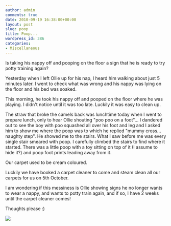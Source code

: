 ```yaml
---
author: admin
comments: true
date: 2010-09-19 16:38:00+00:00
layout: post
slug: poop
title: Poop...
wordpress_id: 386
categories:
- Miscellaneous
---
```


Is taking his nappy off and pooping on the floor a sign that he is ready to try potty training again?

  


Yesterday when I left Ollie up for his nap, I heard him walking about just 5 minutes later.  I went to check what was wrong and his nappy was lying on the floor and his bed was soaked.

  


This morning, he took his nappy off and pooped on the floor where he was playing.  I didn't notice until it was too late.  Luckily it was easy to clean up.

  


The straw that broke the camels back was lunchtime today when I went to prepare lunch, only to hear Ollie shouting "poo poo on a foot"... I dandered out to see the boy with poo squashed all over his foot and leg and I asked him to show me where the poop was to which he replied "mummy cross... naughty step".  He showed me to the stairs.  What I saw before me was every single stair smeared with poop.  I carefully climbed the stairs to find where it started.  There was a little poop with a toy sitting on top of it (I assume to hide it?) and poop foot prints leading away from it.

  


Our carpet used to be cream coloured.

  


Luckily we have booked a carpet cleaner to come and steam clean all our carpets for us on 5th October.

  


I am wondering if this messiness is Ollie showing signs he no longer wants to wear a nappy, and wants to potty train again, and if so, I have 2 weeks until the carpet cleaner comes!

  


Thoughts please :)

![](https://blogger.googleusercontent.com/tracker/251139911615938991-364943038924680963?l=www.outmumbered.com)
